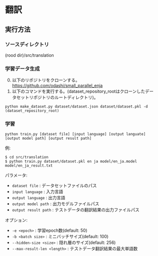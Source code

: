 # 翻訳

## 実行方法

### ソースディレクトリ

(rood dir)/src/translation

### 学習データ生成

0. 以下のリポジトリをクローンする。  
https://github.com/odashi/small_parallel_enja
0. 以下のコマンドを実行する。(dataset_repository_rootはクローンしたデータセットリポジトリのルートディレクトリ)。
```
python make_dataset.py dataset/dataset.json dataset/dataset.pkl -d (dataset_repository_root)
```

### 学習

```
python train.py [dataset file] [input language] [output languate] [output model path] [output result path]
```

例:

```
$ cd src/translation
$ python train.py dataset/dataset.pkl en ja model/en_ja.model model/en_ja_result.txt
```

パラメータ:
* `dataset file` : データセットファイルのパス
* `input language` : 入力言語
* `output language` : 出力言語
* `output model path` : 出力モデルファイルパス
* `output result path` : テストデータの翻訳結果の出力ファイルパス

オプション:
* `-e <epoch>` : 学習epoch数(default: 50)
* `-b <batch size>` : ミニバッチサイズ(default: 100)
* `--hidden-size <size>` : 隠れ層のサイズ(default: 256)
* `--max-result-len <length>` : テストデータ翻訳結果の最大単語数
